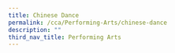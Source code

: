 ```yaml
---
title: Chinese Dance
permalink: /cca/Performing-Arts/chinese-dance
description: ""
third_nav_title: Performing Arts
---
```

